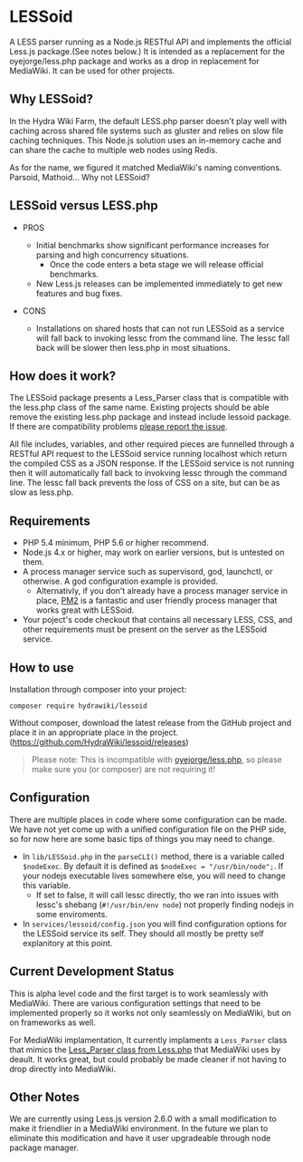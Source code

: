 # LESSoid
A LESS parser running as a Node.js RESTful API and implements the official Less.js package.(See notes below.)  It is intended as a replacement for the oyejorge/less.php package and works as a drop in replacement for MediaWiki.  It can be used for other projects.

## Why LESSoid?
In the Hydra Wiki Farm, the default LESS.php parser doesn't play well with caching across shared file systems such as gluster and relies on slow file caching techniques.  This Node.js solution uses an in-memory cache and can share the cache to multiple web nodes using Redis.

As for the name, we figured it matched MediaWiki's naming conventions.  Parsoid, Mathoid... Why not LESSoid?

## LESSoid versus LESS.php
* PROS
	* Initial benchmarks show significant performance increases for parsing and high concurrency situations.
		* Once the code enters a beta stage we will release official benchmarks.
	* New Less.js releases can be implemented immediately to get new features and bug fixes.

* CONS
	* Installations on shared hosts that can not run LESSoid as a service will fall back to invoking lessc from the command line.  The lessc fall back will be slower then less.php in most situations.


## How does it work?
The LESSoid package presents a Less_Parser class that is compatible with the less.php class of the same name.  Existing projects should be able remove the existing less.php package and instead include lessoid package.  If there are compatibility problems [please report the issue](https://github.com/HydraWiki/lessoid/issues).

All file includes, variables, and other required pieces are funnelled through a RESTful API request to the LESSoid service running localhost which return the compiled CSS as a JSON response.  If the LESSoid service is not running then it will automatically fall back to invokving lessc through the command line.  The lessc fall back prevents the loss of CSS on a site, but can be as slow as less.php.


## Requirements
* PHP 5.4 minimum, PHP 5.6 or higher recommend.
* Node.js 4.x or higher, may work on earlier versions, but is untested on them.
* A process manager service such as supervisord, god, launchctl, or otherwise.  A god configuration example is provided.
    * Alternativly, if you don't already have a process manager service in place, [PM2](https://github.com/Unitech/pm2) is a fantastic and user friendly process manager that works great with LESSoid.
* Your poject's code checkout that contains all necessary LESS, CSS, and other requirements must be present on the server as the LESSoid service.


## How to use
Installation through composer into your project:

	composer require hydrawiki/lessoid

Without composer, download the latest release from the GitHub project and place it in an appropriate place in the project.  (https://github.com/HydraWiki/lessoid/releases)

> Please note: This is incompatible with [oyejorge/less.php](https://github.com/oyejorge/less.php), so please make sure you (or composer) are not requiring it!

## Configuration
There are multiple places in code where some configuration can be made.
We have not yet come up with a unified configuration file on the PHP side, so for now here are some basic tips of things you may need to change.

* In `lib/LESSoid.php` in the `parseCLI()` method, there is a variable called `$nodeExec`. By default it is defined as `$nodeExec = "/usr/bin/node";`. If your nodejs executable lives somewhere else, you will need to change this variable.
    * If set to false, it will call lessc directly, tho we ran into issues with lessc's shebang (`#!/usr/bin/env node`) not properly finding nodejs in some enviroments.
* In `services/lessoid/config.json` you will find configuration options for the LESSoid service its self. They should all mostly be pretty self explanitory at this point.


## Current Development Status
This is alpha level code and the first target is to work seamlessly with MediaWiki.  There are various configuration settings that need to be implemented properly so it works not only seamlessly on MediaWiki, but on on frameworks as well.

For MediaWiki implamentation, It currently implaments a `Less_Parser` class that mimics the [Less_Parser class from Less.php](https://github.com/oyejorge/less.php/blob/master/lib/Less/Parser.php) that MediaWiki uses by deault. It works great, but could probably be made cleaner if not having to drop directly into MediaWiki.

## Other Notes
We are currently using Less.js version 2.6.0 with a small modification to make it friendlier in a MediaWiki environment.  In the future we plan to eliminate this modification and have it user upgradeable through node package manager.
